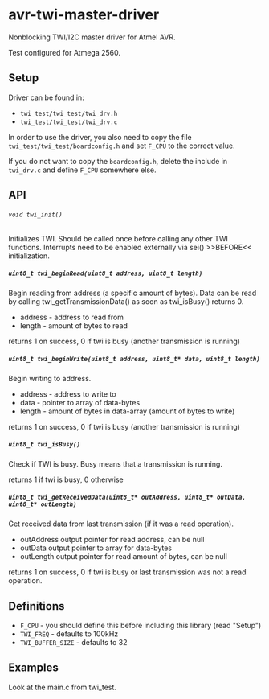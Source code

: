 # avr-twi-master-driver

Nonblocking TWI/I2C master driver for Atmel AVR.

Test configured for Atmega 2560.

## Setup

Driver can be found in: 
* `twi_test/twi_test/twi_drv.h`
* `twi_test/twi_test/twi_drv.c`

In order to use the driver, you also need to copy the file
`twi_test/twi_test/boardconfig.h` and set `F_CPU` to the correct value.

If you do not want to copy the `boardconfig.h`, delete the include in `twi_drv.c` and define `F_CPU` somewhere else.

## API

###### `void twi_init()`

Initializes TWI.
Should be called once before calling any other TWI functions.
Interrupts need to be enabled externally via sei() >>BEFORE<< initialization.

##### `uint8_t twi_beginRead(uint8_t address, uint8_t length)`

Begin reading from address (a specific amount of bytes).
Data can be read by calling twi_getTransmissionData() as soon as twi_isBusy() returns 0.

* address - address to read from
* length - amount of bytes to read

returns 1 on success, 0 if twi is busy (another transmission is running)

##### `uint8_t twi_beginWrite(uint8_t address, uint8_t* data, uint8_t length)`

Begin writing to address.

* address - address to write to
* data - pointer to array of data-bytes
* length - amount of bytes in data-array (amount of bytes to write)

returns 1 on success, 0 if twi is busy (another transmission is running)

##### `uint8_t twi_isBusy()`

Check if TWI is busy. Busy means that a transmission is running.

returns 1 if twi is busy, 0 otherwise

##### `uint8_t twi_getReceivedData(uint8_t* outAddress, uint8_t* outData, uint8_t* outLength)`

Get received data from last transmission (if it was a read operation).

* outAddress output pointer for read address, can be null
* outData output pointer to array for data-bytes
* outLength output pointer for read amount of bytes, can be null

returns 1 on success, 0 if twi is busy or last transmission was not a read operation.

## Definitions

* `F_CPU` - you should define this before including this library (read "Setup")
* `TWI_FREQ` - defaults to 100kHz
* `TWI_BUFFER_SIZE` - defaults to 32

## Examples

Look at the main.c from twi_test.
